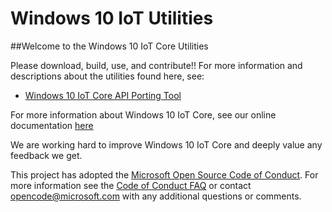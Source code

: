 Windows 10 IoT Utilities
==============

##Welcome to the Windows 10 IoT Core Utilities

Please download, build, use, and contribute!!  For more information and descriptions about the utilities found here, see:

* [Windows 10 IoT Core API Porting Tool](https://developer.microsoft.com/en-us/windows/iot/docs/iotcoreportingtool)

For more information about Windows 10 IoT Core, see our online documentation [here](http://windowsondevices.com)

We are working hard to improve Windows 10 IoT Core and deeply value any feedback we get.

This project has adopted the [Microsoft Open Source Code of Conduct](https://opensource.microsoft.com/codeofconduct/). For more information see the [Code of Conduct FAQ](https://opensource.microsoft.com/codeofconduct/faq/) or contact [opencode@microsoft.com](mailto:opencode@microsoft.com) with any additional questions or comments.
